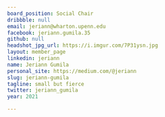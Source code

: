 ```yaml
---
board_position: Social Chair
dribbble: null
email: jeriann@wharton.upenn.edu
facebook: jeriann.gumila.35
github: null
headshot_jpg_url: https://i.imgur.com/7P31ysn.jpg
layout: member_page
linkedin: jeriann
name: Jeriann Gumila
personal_site: https://medium.com/@jeriann
slug: jeriann-gumila
tagline: small but fierce
twitter: jeriann_gumila
year: 2021

---
```

